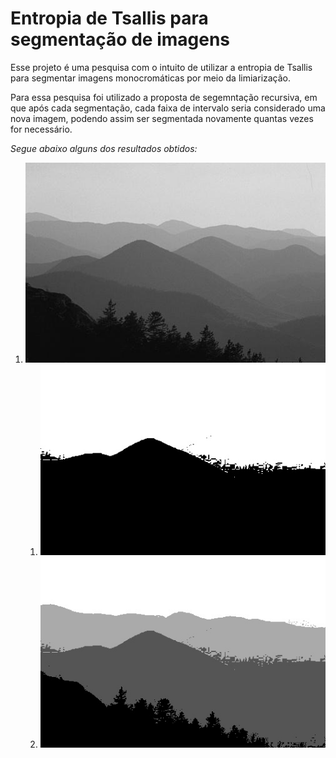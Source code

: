 # Entropia de Tsallis para segmentação de imagens

Esse projeto é uma pesquisa com o intuito de utilizar a entropia de Tsallis para segmentar imagens monocromáticas por meio da limiarização. 

Para essa pesquisa foi utilizado a proposta de segemntação recursiva, em que após cada segmentação, cada faixa de intervalo seria considerado uma nova imagem, podendo assim ser segmentada novamente quantas vezes for necessário.

_Segue abaixo alguns dos resultados obtidos:_

1. ![Imagem original](images/55067/55067.jpg.jpg?raw=true)
	1. ![T = 87](images/55067/1.116.jpg?raw=true)
	2. ![T1 = 59, T2 = 178](images/55067/2.59-178.jpg?raw=true)
